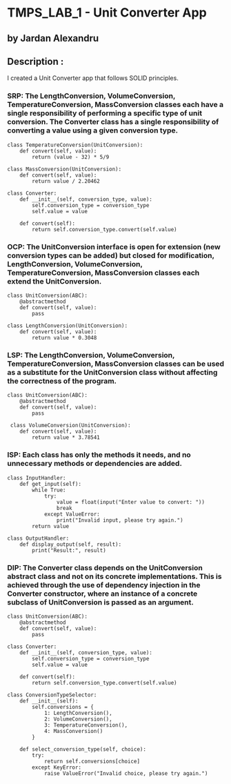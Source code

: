 # TMPS_LAB_1 - Unit Converter App 
## by Jardan Alexandru

## Description :
I created a Unit Converter app that follows SOLID principles.

### SRP: The LengthConversion, VolumeConversion, TemperatureConversion, MassConversion classes each have a single responsibility of performing a specific type of unit conversion. The Converter class has a single responsibility of converting a value using a given conversion type.
```
class TemperatureConversion(UnitConversion):
    def convert(self, value):
        return (value - 32) * 5/9 
        
class MassConversion(UnitConversion):
    def convert(self, value):
        return value / 2.20462

class Converter:
    def __init__(self, conversion_type, value):
        self.conversion_type = conversion_type
        self.value = value
    
    def convert(self):
        return self.conversion_type.convert(self.value)

```
### OCP: The UnitConversion interface is open for extension (new conversion types can be added) but closed for modification, LengthConversion, VolumeConversion, TemperatureConversion, MassConversion classes each extend the UnitConversion.
```
class UnitConversion(ABC):
    @abstractmethod
    def convert(self, value):
        pass

class LengthConversion(UnitConversion):
    def convert(self, value):
        return value * 0.3048 
```
### LSP: The LengthConversion, VolumeConversion, TemperatureConversion, MassConversion classes can be used as a substitute for the UnitConversion class without affecting the correctness of the program.
```
class UnitConversion(ABC):
    @abstractmethod
    def convert(self, value):
        pass
 
 class VolumeConversion(UnitConversion):
    def convert(self, value):
        return value * 3.78541 
```
### ISP: Each class has only the methods it needs, and no unnecessary methods or dependencies are added.
```
class InputHandler:
    def get_input(self):
        while True:
            try:
                value = float(input("Enter value to convert: "))
                break
            except ValueError:
                print("Invalid input, please try again.")
        return value

class OutputHandler:
    def display_output(self, result):
        print("Result:", result)
```

### DIP: The Converter class depends on the UnitConversion abstract class and not on its concrete implementations. This is achieved through the use of dependency injection in the Converter constructor, where an instance of a concrete subclass of UnitConversion is passed as an argument.
```
class UnitConversion(ABC):
    @abstractmethod
    def convert(self, value):
        pass

class Converter:
    def __init__(self, conversion_type, value):
        self.conversion_type = conversion_type
        self.value = value
    
    def convert(self):
        return self.conversion_type.convert(self.value)
        
class ConversionTypeSelector:
    def __init__(self):
        self.conversions = {
            1: LengthConversion(),
            2: VolumeConversion(),
            3: TemperatureConversion(),
            4: MassConversion()
        }

    def select_conversion_type(self, choice):
        try:
            return self.conversions[choice]
        except KeyError:
            raise ValueError("Invalid choice, please try again.")
```

